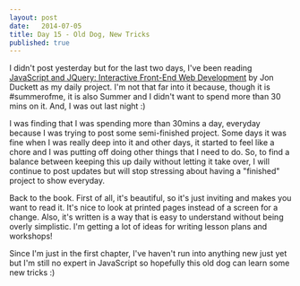 ```yaml
---
layout: post
date:   2014-07-05
title: Day 15 - Old Dog, New Tricks
published: true
---
```


I didn't post yesterday but for the last two days, I've been reading [JavaScript and JQuery: Interactive Front-End Web Development](http://www.chapters.indigo.ca/books/javascript-and-jquery-interactive-front/9781118531648-item.html) by Jon Duckett as my daily project.  I'm not that far into it because, though it is #summerofme, it is also Summer and I didn't want to spend more than 30 mins on it.  And, I was out last night :) 

I was finding that I was spending more than 30mins a day, everyday because I was trying to post some semi-finished project.  Some days it was fine when I was really deep into it and other days, it started to feel like a chore and I was putting off doing other things that I need to do.  So, to find a balance between keeping this up daily without letting it take over, I will continue to post updates but will stop stressing about having a "finished" project to show everyday.

Back to the book.  First of all, it's beautiful, so it's just inviting and makes you want to read it.  It's nice to look at printed pages instead of a screen for a change.  Also, it's written is a way that is easy to understand without being overly simplistic.  I'm getting a lot of ideas for writing lesson plans and workshops!

Since I'm just in the first chapter, I've haven't run into anything new just yet but I'm still no expert in JavaScript so hopefully this old dog can learn some new tricks :)
